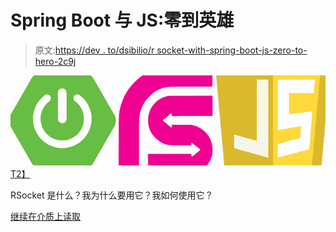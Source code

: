 # Spring Boot 与 JS:零到英雄

> 原文:[https://dev . to/dsibilio/r socket-with-spring-boot-js-zero-to-hero-2c9j](https://dev.to/dsibilio/rsocket-with-spring-boot-js-zero-to-hero-2c9j)

[![](img/d689feb37e4f98e95e05e66ab32e8450.png)T2】](https://medium.com/@domenicosibilio/rsocket-with-spring-boot-js-zero-to-hero-ef63128f973d?source=rss-299466747366------2)

RSocket 是什么？我为什么要用它？我如何使用它？

[继续在介质上读取](https://medium.com/@domenicosibilio/rsocket-with-spring-boot-js-zero-to-hero-ef63128f973d?source=rss-299466747366------2)